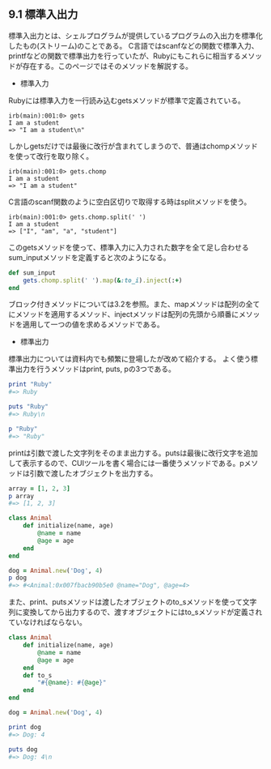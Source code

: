 ## 9.1 標準入出力

標準入出力とは、シェルプログラムが提供しているプログラムの入出力を標準化したもの(ストリーム)のことである。
C言語ではscanfなどの関数で標準入力、printfなどの関数で標準出力を行っていたが、Rubyにもこれらに相当するメソッドが存在する。このページではそのメソッドを解説する。

- 標準入力

Rubyには標準入力を一行読み込むgetsメソッドが標準で定義されている。

```shell
irb(main):001:0> gets
I am a student
=> "I am a student\n"
```

しかしgetsだけでは最後に改行が含まれてしまうので、普通はchompメソッドを使って改行を取り除く。

```shell
irb(main):001:0> gets.chomp
I am a student
=> "I am a student"
```

C言語のscanf関数のように空白区切りで取得する時はsplitメソッドを使う。

```shell
irb(main):001:0> gets.chomp.split(' ')
I am a student
=> ["I", "am", "a", "student"]
```

このgetsメソッドを使って、標準入力に入力された数字を全て足し合わせるsum_inputメソッドを定義すると次のようになる。

```ruby
def sum_input
    gets.chomp.split(' ').map(&:to_i).inject(:+)
end
```

ブロック付きメソッドについては3.2を参照。また、mapメソッドは配列の全てにメソッドを適用するメソッド、injectメソッドは配列の先頭から順番にメソッドを適用して一つの値を求めるメソッドである。

- 標準出力

標準出力については資料内でも頻繁に登場したが改めて紹介する。
よく使う標準出力を行うメソッドはprint, puts, pの3つである。

```ruby
print "Ruby"
#=> Ruby

puts "Ruby"
#=> Ruby\n

p "Ruby"
#=> "Ruby"
```

printは引数で渡した文字列をそのまま出力する。putsは最後に改行文字を追加して表示するので、CUIツールを書く場合には一番使うメソッドである。pメソッドは引数で渡したオブジェクトを出力する。

```ruby
array = [1, 2, 3]
p array
#=> [1, 2, 3]

class Animal
    def initialize(name, age)
        @name = name
        @age = age
    end
end

dog = Animal.new('Dog', 4)
p dog
#=> #<Animal:0x007fbacb90b5e0 @name="Dog", @age=4>
```

また、print、putsメソッドは渡したオブジェクトのto_sメソッドを使って文字列に変換してから出力するので、渡すオブジェクトにはto_sメソッドが定義されていなければならない。

```ruby
class Animal
    def initialize(name, age)
        @name = name
        @age = age
    end
    def to_s
        "#{@name}: #{@age}"
    end
end

dog = Animal.new('Dog', 4)

print dog
#=> Dog: 4

puts dog
#=> Dog: 4\n
```